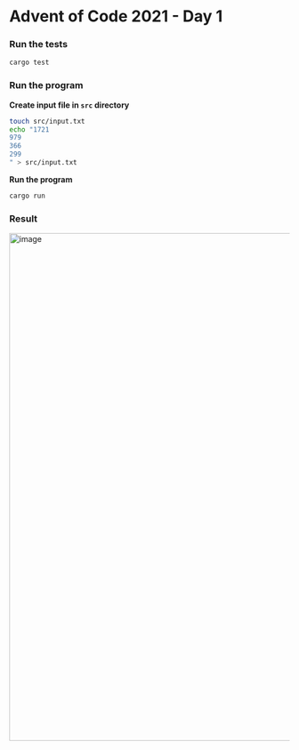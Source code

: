 # Advent of Code 2021 - Day 1

### Run the tests

```bash
cargo test
```

### Run the program

**Create input file in `src` directory**

```bash
touch src/input.txt
echo "1721
979
366
299
" > src/input.txt
```

**Run the program**

```bash
cargo run
```

### Result

<img width="913" alt="image" src="https://user-images.githubusercontent.com/1470297/204650958-643a6737-ef6e-43bd-8594-f2f0ccac3a47.png">

